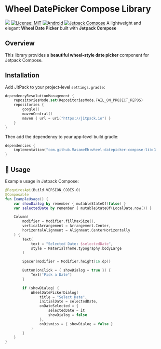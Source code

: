 # Wheel DatePicker Compose Library
[![](https://jitpack.io/v/MasameEh/wheel-datepicker-compose-lib.svg)](https://jitpack.io/#MasameEh/wheel-datepicker-compose-lib)
[![License: MIT](https://img.shields.io/badge/License-MIT-yellow.svg)](https://opensource.org/licenses/MIT)
[![Android](https://img.shields.io/badge/Platform-Android-green.svg)](https://developer.android.com/)
[![Jetpack Compose](https://img.shields.io/badge/Built%20With-Jetpack%20Compose-blue.svg)](https://developer.android.com/jetpack/compose)
A lightweight and elegant **Wheel Date Picker** built with **Jetpack Compose**

## Overview
This library provides a **beautiful wheel-style date picker** component for Jetpack Compose. 
## Installation
Add JitPack to your project-level `settings.gradle`:
```kotlin
dependencyResolutionManagement {
    repositoriesMode.set(RepositoriesMode.FAIL_ON_PROJECT_REPOS)
    repositories {
        google()
        mavenCentral()
        maven { url = uri("https://jitpack.io") }
    }
}
```
Then add the dependency to your app-level build.gradle:
```kotlin
dependencies {
    implementation("com.github.MasameEh:wheel-datepicker-compose-lib:1.0.2")
}
```
## 🧩 Usage
Example usage in Jetpack Compose:

```kotlin
@RequiresApi(Build.VERSION_CODES.O)
@Composable
fun ExampleUsage() {
    var showDialog by remember { mutableStateOf(false) }
    var selectedDate by remember { mutableStateOf(LocalDate.now()) }

    Column(
        modifier = Modifier.fillMaxSize(),
        verticalArrangement = Arrangement.Center,
        horizontalAlignment = Alignment.CenterHorizontally
    ) {
        Text(
            text = "Selected Date: $selectedDate",
            style = MaterialTheme.typography.bodyLarge
        )

        Spacer(modifier = Modifier.height(16.dp))

        Button(onClick = { showDialog = true }) {
            Text("Pick a Date")
        }

        if (showDialog) {
            WheelDatePickerDialog(
                title = "Select Date",
                initialDate = selectedDate,
                onDateSelected = {
                    selectedDate = it
                    showDialog = false
                },
                onDismiss = { showDialog = false }
            )
        }
    }
}
```
